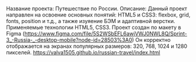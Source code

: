 Название проекта: Путешествие по России. 
Описание: Данный проект направлен на освоение основных понятий: HTML5 и CSS3: flexbox, grid, fonts, position и т.д., а также изуяение БЭМ и адаптивной верстки. Применяемые технологии HTML5, CSS3.
Проект создан по макету в Figma (https://www.figma.com/file/5S2WSbEFL6awjVWJ0NWL8Q/Sprint-3_-Russia-_-desktop-mobile?node-id=28503%3A0)
Он корректно отображается на экранах популярных размеров: 320, 768, 1024 и 1280 пикселей.
https://valva1505.github.io/russian-travel/index.html
